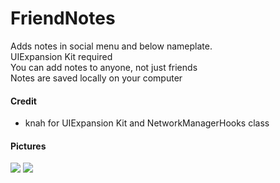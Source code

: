 # FriendNotes
Adds notes in social menu and below nameplate.<br>
UIExpansion Kit required<br>
You can add notes to anyone, not just friends<br>
Notes are saved locally on your computer<br>
#### Credit 
* knah for UIExpansion Kit and NetworkManagerHooks class

#### Pictures
![](https://i.ibb.co/Z6hhQRG/2021-06-13-18-02-37.png)
![](https://i.ibb.co/bL2fDjG/2021-05-22-21-22-31.png)
